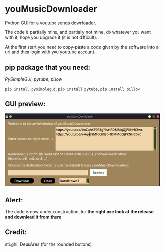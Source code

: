 # youMusicDownloader
Python GUI for a youtube songs downloader. 

The code is partially mine, and partially not mine, do whatever you want with it, hope you upgrade it (it is not difficult).

At the first start you need to copy-paste a code given by the software into a url and then login with you youtube account.
## pip package that you need:
*PySimpleGUI*, *pytube*, *pillow*

`pip install pysimplegui`, `pip install pytube`, `pip install pillow` 

## GUI preview:
![GUI preview](./media/windowView.png)

## Alert:
The code is now under construction, for **the right one look at the release and download it from there**

## Credit:
sti.ghi, DeusAres (for the rounded buttons)